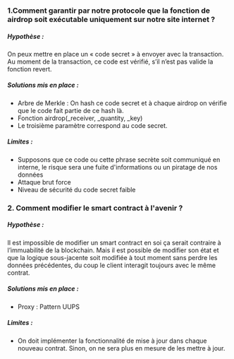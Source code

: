
### 1.Comment garantir par notre protocole que la fonction de airdrop soit exécutable uniquement sur notre site internet ?
##### Hypothèse :
On peux mettre en place un « code secret » à envoyer avec la transaction. Au moment de la transaction, ce code est vérifié, s’il n’est pas valide la fonction revert.

##### Solutions mis en place : 
- Arbre de Merkle : On hash ce code secret et à chaque airdrop on vérifie que le code fait partie de ce hash là.
- Fonction airdrop(_receiver, _quantity, _key)
- Le troisième paramètre correspond au code secret. 

##### Limites :
- Supposons que ce code ou cette phrase secrète soit communiqué en interne, le risque sera une fuite d'informations ou un piratage de nos données
- Attaque brut force 
- Niveau de sécurité du code secret faible


### 2. Comment modifier le smart contract à l'avenir ?

##### Hypothèse :
Il est impossible de modifier un smart contract en soi ça serait contraire à l’immuabilité de la blockchain. Mais il est possible de modifier son état et que la logique sous-jacente soit modifiée à tout moment sans perdre les données précédentes, du coup le client interagit toujours avec le même contrat.

##### Solutions mis en place : 
- Proxy : Pattern UUPS

##### Limites :
- On doit implémenter la fonctionnalité de mise à jour dans chaque nouveau contrat. Sinon, on ne sera plus en mesure de les mettre à jour.


  
